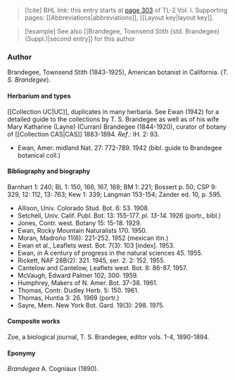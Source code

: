 > [!cite] BHL link: this entry starts at [page 303](https://www.biodiversitylibrary.org/item/103414#page/351/mode/1up) of TL-2 Vol. I.
> Supporting pages: [[Abbreviations|abbreviations]], [[Layout key|layout key]].

> [!example] See also [[Brandegee, Townsend Stith {std. Brandegee} (Suppl.)|second entry]] for this author

### Author

Brandegee, Townsend Stith (1843-1925), American botanist in California. (*T. S. Brandegee*).

#### Herbarium and types

[[Collection UC|UC]], duplicates in many herbaria. See Ewan (1942) for a detailed guide to the collections by T. S. Brandegee as well as of his wife Mary Katharine (Layne) (Curran) Brandegee (1844-1920), curator of botany of [[Collection CAS|CAS]] 1883-1894.
*Ref*.: IH. 2: 93.
- Ewan, Amer. midland Nat. 27: 772-789. 1942 (bibl. guide to Brandegee botanical coll.)

#### Bibliography and biography

Barnhart 1: 240; BL 1: 150, 166, 167, 168; BM 1: 221; Bossert p. 50; CSP 9: 329, 12: 112, 13: 763; Kew 1: 339; Langman 153-154; Zander ed. 10, p. 595.
- Allison, Univ. Colorado Stud. Bot. 6: 53. 1908.
- Setchell, Univ. Calif. Publ. Bot. 13: 155-177. *pl. 13-14.* 1926 (portr., bibl.)
- Jones, Contr. west. Botany 15: 15-18. 1929.
- Ewan, Rocky Mountain Naturalists 170. 1950.
- Moran, Madroño 11(6): 221-252. 1952 (mexican itin.)
- Ewan et al., Leaflets west. Bot. 7(3): 103 \[index\]. 1953.
- Ewan, *in* A century of progress in the natural sciences 45. 1955.
- Rickett, NAF 28B(2): 321. 1945, ser. 2. 2: 152. 1955.
- Cantelow and Cantelow, Leaflets west. Bot. 8: 86-87. 1957.
- McVaugh, Edward Palmer 102, 300. 1959.
- Humphrey, Makers of N. Amer. Bot. 37-38. 1961.
- Thomas, Contr. Dudley Herb. 5: 150. 1961.
- Thomas, Huntia 3: 26. 1969 (portr.)
- Sayre, Mem. New York Bot. Gard. 19(3): 298. 1975.

#### Composite works

Zoe, a biological journal, T. S. Brandegee, editor vols. 1-4, 1890-1894.

#### Eponymy

*Brandegea* A. Cogniaux (1890).

